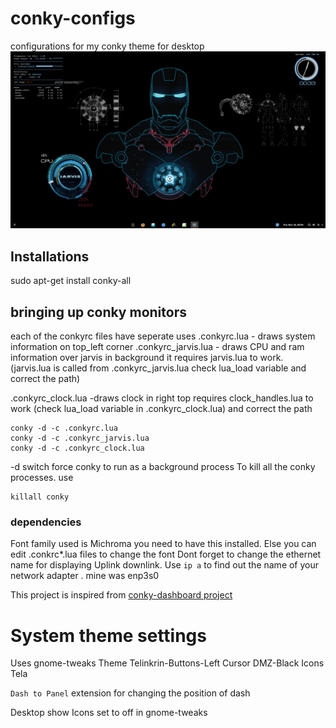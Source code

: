 # conky-configs
configurations for my conky theme for desktop
![file not found](screenshot.png)

## Installations

sudo apt-get install conky-all

## bringing up conky monitors 
each of the conkyrc files have seperate uses
.conkyrc.lua - draws system information on top_left corner
.conkyrc_jarvis.lua - draws CPU and ram information over jarvis in background
    it requires jarvis.lua to work. (jarvis.lua is called from .conkyrc_jarvis.lua check lua_load variable and correct the path)
    
.conkyrc_clock.lua -draws clock in right top
    requires clock_handles.lua to work (check lua_load variable in .conkyrc_clock.lua) and correct the path 
    
 ```
 conky -d -c .conkyrc.lua
 conky -d -c .conkyrc_jarvis.lua
 conky -d -c .conkyrc_clock.lua
 ```
 -d switch force conky to run as a background process 
 To kill all the conky processes. use 
 
 ```
 killall conky
 ```
    
 ### dependencies 
 
 Font family used is Michroma you need to have this installed. Else you can edit .conkrc*.lua files to change the font
 Dont forget to change the ethernet name for displaying Uplink downlink. Use 
 ``` ip a ``` to find out the name of your network adapter . mine was enp3s0
    
 This project is inspired from  [conky-dashboard project](https://github.com/He4eT/conky-dashboard.git)
 
 # System theme settings
 Uses gnome-tweaks 
 Theme Telinkrin-Buttons-Left
 Cursor DMZ-Black
 Icons Tela
 
 `Dash to Panel` extension for changing the position of dash
 
 Desktop show Icons set to off in gnome-tweaks
 
